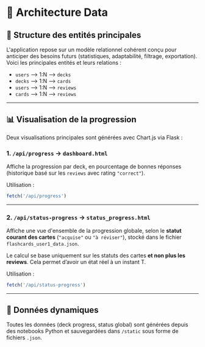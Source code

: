 
# 📐 Architecture Data

## 🧱 Structure des entités principales

L'application repose sur un modèle relationnel cohérent conçu pour anticiper des besoins futurs (statistiques, adaptabilité, filtrage, exportation). Voici les principales entités et leurs relations :

- `users` ⟶ 1:N ⟶ `decks`
- `decks` ⟶ 1:N ⟶ `cards`
- `users` ⟶ 1:N ⟶ `reviews`
- `cards` ⟶ 1:N ⟶ `reviews`

---

## 📊 Visualisation de la progression

Deux visualisations principales sont générées avec Chart.js via Flask :

### 1. `/api/progress` → `dashboard.html`

Affiche la progression par deck, en pourcentage de bonnes réponses (historique basé sur les `reviews` avec rating `"correct"`).

Utilisation :
```js
fetch('/api/progress')
```

---

### 2. `/api/status-progress` → `status_progress.html`

Affiche une vue d'ensemble de la progression globale, selon le **statut courant des cartes** (`"acquise"` ou `"à réviser"`), stocké dans le fichier `flashcards_user1_data.json`.

Le calcul se base uniquement sur les statuts des cartes **et non plus les reviews**. Cela permet d’avoir un état réel à un instant T.

Utilisation :
```js
fetch('/api/status-progress')
```

---

## 🔁 Données dynamiques

Toutes les données (deck progress, status global) sont générées depuis des notebooks Python et sauvegardées dans `/static` sous forme de fichiers `.json`.

